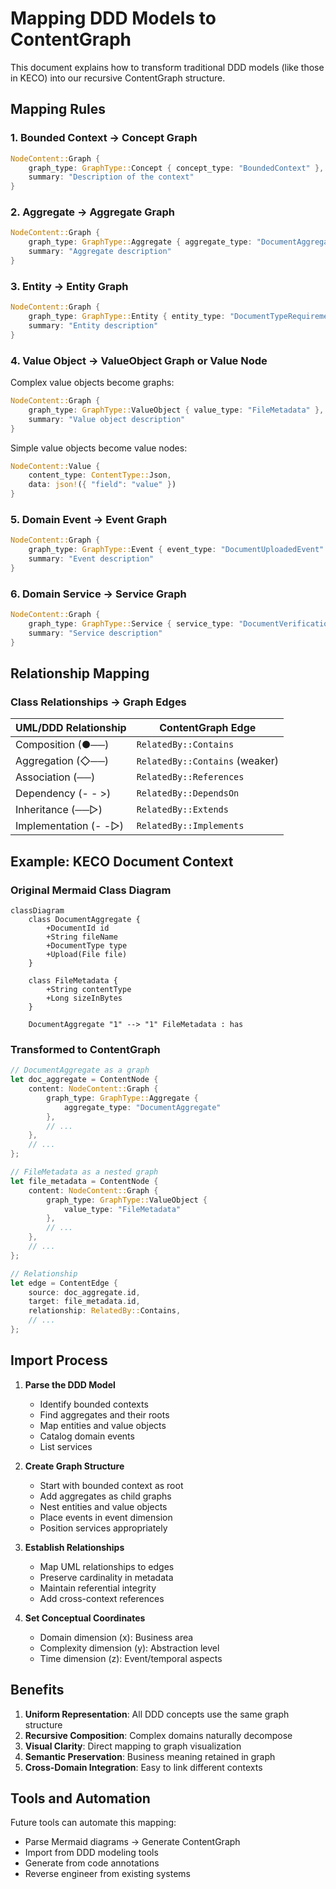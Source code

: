# Mapping DDD Models to ContentGraph

This document explains how to transform traditional DDD models (like those in KECO) into our recursive ContentGraph structure.

## Mapping Rules

### 1. Bounded Context → Concept Graph
```rust
NodeContent::Graph {
    graph_type: GraphType::Concept { concept_type: "BoundedContext" },
    summary: "Description of the context"
}
```

### 2. Aggregate → Aggregate Graph
```rust
NodeContent::Graph {
    graph_type: GraphType::Aggregate { aggregate_type: "DocumentAggregate" },
    summary: "Aggregate description"
}
```

### 3. Entity → Entity Graph
```rust
NodeContent::Graph {
    graph_type: GraphType::Entity { entity_type: "DocumentTypeRequirement" },
    summary: "Entity description"
}
```

### 4. Value Object → ValueObject Graph or Value Node
Complex value objects become graphs:
```rust
NodeContent::Graph {
    graph_type: GraphType::ValueObject { value_type: "FileMetadata" },
    summary: "Value object description"
}
```

Simple value objects become value nodes:
```rust
NodeContent::Value {
    content_type: ContentType::Json,
    data: json!({ "field": "value" })
}
```

### 5. Domain Event → Event Graph
```rust
NodeContent::Graph {
    graph_type: GraphType::Event { event_type: "DocumentUploadedEvent" },
    summary: "Event description"
}
```

### 6. Domain Service → Service Graph
```rust
NodeContent::Graph {
    graph_type: GraphType::Service { service_type: "DocumentVerificationService" },
    summary: "Service description"
}
```

## Relationship Mapping

### Class Relationships → Graph Edges

| UML/DDD Relationship | ContentGraph Edge |
|---------------------|-------------------|
| Composition (●──) | `RelatedBy::Contains` |
| Aggregation (◇──) | `RelatedBy::Contains` (weaker) |
| Association (──) | `RelatedBy::References` |
| Dependency (- - >) | `RelatedBy::DependsOn` |
| Inheritance (──▷) | `RelatedBy::Extends` |
| Implementation (- -▷) | `RelatedBy::Implements` |

## Example: KECO Document Context

### Original Mermaid Class Diagram
```mermaid
classDiagram
    class DocumentAggregate {
        +DocumentId id
        +String fileName
        +DocumentType type
        +Upload(File file)
    }

    class FileMetadata {
        +String contentType
        +Long sizeInBytes
    }

    DocumentAggregate "1" --> "1" FileMetadata : has
```

### Transformed to ContentGraph
```rust
// DocumentAggregate as a graph
let doc_aggregate = ContentNode {
    content: NodeContent::Graph {
        graph_type: GraphType::Aggregate {
            aggregate_type: "DocumentAggregate"
        },
        // ...
    },
    // ...
};

// FileMetadata as a nested graph
let file_metadata = ContentNode {
    content: NodeContent::Graph {
        graph_type: GraphType::ValueObject {
            value_type: "FileMetadata"
        },
        // ...
    },
    // ...
};

// Relationship
let edge = ContentEdge {
    source: doc_aggregate.id,
    target: file_metadata.id,
    relationship: RelatedBy::Contains,
    // ...
};
```

## Import Process

1. **Parse the DDD Model**
   - Identify bounded contexts
   - Find aggregates and their roots
   - Map entities and value objects
   - Catalog domain events
   - List services

2. **Create Graph Structure**
   - Start with bounded context as root
   - Add aggregates as child graphs
   - Nest entities and value objects
   - Place events in event dimension
   - Position services appropriately

3. **Establish Relationships**
   - Map UML relationships to edges
   - Preserve cardinality in metadata
   - Maintain referential integrity
   - Add cross-context references

4. **Set Conceptual Coordinates**
   - Domain dimension (x): Business area
   - Complexity dimension (y): Abstraction level
   - Time dimension (z): Event/temporal aspects

## Benefits

1. **Uniform Representation**: All DDD concepts use the same graph structure
2. **Recursive Composition**: Complex domains naturally decompose
3. **Visual Clarity**: Direct mapping to graph visualization
4. **Semantic Preservation**: Business meaning retained in graph
5. **Cross-Domain Integration**: Easy to link different contexts

## Tools and Automation

Future tools can automate this mapping:
- Parse Mermaid diagrams → Generate ContentGraph
- Import from DDD modeling tools
- Generate from code annotations
- Reverse engineer from existing systems
